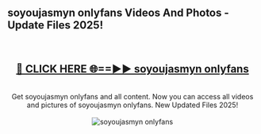 <h2>soyoujasmyn onlyfans Videos And Photos - Update Files 2025!</h2>
<br>
<div align="center">
<h2><a href="https://linkcuts.com/hfmhzwbr" rel="nofollow">🔴 CLICK HERE 🌐==►► soyoujasmyn onlyfans</a></h2>
<br>
Get soyoujasmyn onlyfans and all content. Now you can access all videos and pictures of soyoujasmyn onlyfans. New Updated Files 2025!
<br>
<br>
<a href="https://linkcuts.com/hfmhzwbr" rel="nofollow" data-target="animated-image.originalLink"><img src="https://i.ibb.co.com/WyWwxjT/player-gif2.gif" alt="soyoujasmyn onlyfans" style="max-width: 100%; display: inline-block;" data-target="animated-image.originalImage"></a>
</div>
<br>